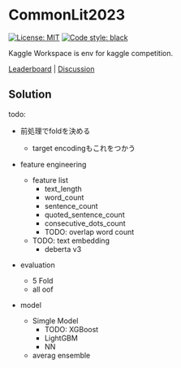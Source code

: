 # CommonLit2023

[![License: MIT](https://img.shields.io/badge/License-MIT-yellow.svg)](https://opensource.org/licenses/MIT)
[![Code style: black](https://img.shields.io/badge/code%20style-black-000000.svg)](https://github.com/psf/black)

Kaggle Workspace is env for kaggle competition.

[Leaderboard](https://www.kaggle.com/competitions/commonlit-evaluate-student-summaries/leaderboard) | [Discussion](https://www.kaggle.com/competitions/commonlit-evaluate-student-summaries/discussion?sort=published)

## Solution

todo:

- 前処理でfoldを決める
  - target encodingもこれをつかう

- feature engineering
  - feature list
    - text_length
    - word_count
    - sentence_count
    - quoted_sentence_count
    - consecutive_dots_count
    - TODO: overlap word count
  - TODO: text embedding
    - deberta v3
- evaluation
  - 5 Fold
  - all oof
- model
  - Simgle Model
    - TODO: XGBoost
    - LightGBM
    - NN
  - averag ensemble

